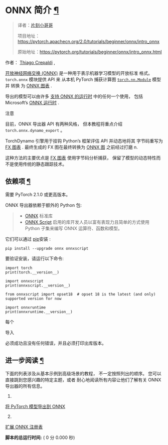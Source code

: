 
 ONNX 简介
 [¶](#introduction-to-onnx "此标题的永久链接")
=============================================================================

> 译者：[片刻小哥哥](https://github.com/jiangzhonglian)
>
> 项目地址：<https://pytorch.apachecn.org/2.0/tutorials/beginner/onnx/intro_onnx>
>
> 原始地址：<https://pytorch.org/tutorials/beginner/onnx/intro_onnx.html>




 作者：
 [Thiago Crepaldi](https://github.com/thiagocrepaldi)
 ,




[开放神经网络交换 (ONNX)](https://onnx.ai/)
 是一种用于表示机器学习模型的开放标准
格式。 
 `torch.onnx`
 模块提供 API 来
从本机 PyTorch
 捕获计算图
 [`torch.nn.Module`](https://pytorch.org/docs/stable/generated/torch.nn.Module.html#torch.nn.Module "(在 PyTorch v2.1 中)")
 模型并
 转换
 为
 [ONNX 图表](https://github.com/onnx/onnx/blob/main/docs/IR.md) 
.




 导出的模型可以由许多
 [支持 ONNX 的运行时](https://onnx.ai/supported-tools.html#deployModel) 中的任何一个使用，
包括 Microsoft’s 
 [ONNX 运行时](https://www.onnxruntime.ai)
.





 注意




 目前，ONNX 导出器 API 有两种风格，
但本教程将重点介绍
 `torch.onnx.dynamo_export`
 。





 TorchDynamo 引擎用于挂钩 Python’s 框架评估 API 并动态地将其
字节码重写为
 [FX 图表](https://pytorch.org/docs/stable/fx.html) 
.
最终生成的 FX 图在最终转换为 
 [ONNX 图](https://github.com/onnx/onnx/blob/main/docs/IR.md) 之前经过打磨 
 n.




 这种方法的主要优点是
 [FX 图表](https://pytorch.org/docs/stable/fx.html) 
 使用字节码分析捕获，
保留了模型的动态特性而不是使用传统的静态跟踪技术。





 依赖项
 [¶](#dependencies "永久链接到此标题")
-------------------------------------------------------------------------



 需要 PyTorch 2.1.0 或更高版本。




 ONNX 导出器依赖于额外的 Python 包:




> 
> 
> * [ONNX](https://onnx.ai) 
> 标准库
> * [ONNX Script](https://onnxscript.ai) 
> 启用的库开发人员以富有表现力且简单的方式使用 Python 子集来编写 ONNX 运算符、函数和模型。
> 
> 
> 
>



 它们可以通过
 [pip](https://pypi.org/project/pip/)安装
 :






```
pip install --upgrade onnx onnxscript

```




 要验证安装，请运行以下命令:






```
import torch
print(torch.__version__)

import onnxscript
print(onnxscript.__version__)

from onnxscript import opset18  # opset 18 is the latest (and only) supported version for now

import onnxruntime
print(onnxruntime.__version__)

```




 每个
 
 导入
 
 必须成功且没有任何错误，并且必须打印出库版本。






 进一步阅读
 [¶](#further-reading "此标题的永久链接")
-----------------------------------------------------------------------------------



 下面的列表涉及从基本示例到高级场景的教程，
不一定按照列出的顺序。
您可以直接跳到您感兴趣的特定主题，或者
耐心地阅读所有内容让他们了解有关 ONNX 导出器的所有信息。





 1.
 [将 PyTorch 模型导出到 ONNX](export_simple_model_to_onnx_tutorial.html)


 2.
 [扩展 ONNX 注册表](onnx_registry_tutorial.html)





**脚本的总运行时间:** 
 ( 0 分 0.000 秒)
